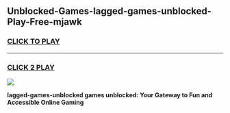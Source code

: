 
## Unblocked-Games-lagged-games-unblocked-Play-Free-mjawk
<h3>
<a href="https://premium76.site?title=lagged-games-unblocked&ref=17A">CLICK TO PLAY</a></h3>
<hr>

<h3>
<a href="https://premium76.site?title=lagged-games-unblocked&ref=17A">CLICK 2 PLAY</a>
  
</h3>

<a href="https://premium76.site?title=lagged-games-unblocked&ref=17A"><img src="https://clearcache.store/games.png"></a>


**lagged-games-unblocked games unblocked: Your Gateway to Fun and Accessible Online Gaming**
